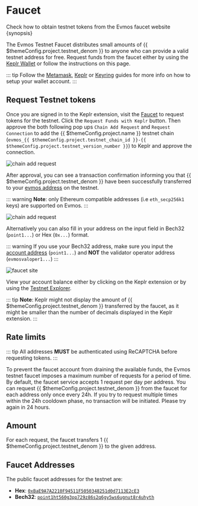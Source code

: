 <!--
order: 1
-->

# Faucet

Check how to obtain testnet tokens from the Evmos faucet website {synopsis}

The Evmos Testnet Faucet distributes small amounts of {{ $themeConfig.project.testnet_denom }} to anyone who can provide a valid testnet address for free. Request funds from the faucet either by using the [Keplr Wallet](../../users/wallets/keplr.md) or follow the instructions on this page.

::: tip
Follow the [Metamask](../../users/wallets/metamask.md), [Keplr](../../users/wallets/keplr.md) or [Keyring](../../users/keys/keyring.md) guides for more info on how to setup your wallet account.
:::

## Request Testnet tokens

<!-- markdown-link-check-disable-next-line -->
Once you are signed in to the Keplr extension, visit the [Faucet](https://faucet.evmos.dev/) to request tokens for the testnet. Click the `Request Funds with Keplr` button. Then approve the both following pop ups `Chain Add Request` and `Request Connection` to add the {{ $themeConfig.project.name }} testnet chain (`evmos_{{ $themeConfig.project.testnet_chain_id }}-{{ $themeConfig.project.testnet_version_number }}`) to Keplr and approve the connection.

![chain add request](../../img/keplr_approve_chain.png)

After approval, you can see a transaction confirmation informing you that {{ $themeConfig.project.testnet_denom }} have been successfully transferred to your [evmos address](../../users/technical_concepts/accounts.md#address-formats-for-clients) on the testnet.

::: warning
**Note**: only Ethereum compatible addresses (i.e `eth_secp256k1` keys) are supported on Evmos.
:::

![chain add request](../../img/keplr_transaction.png)

Alternatively you can also fill in your address on the input field in Bech32 (`point1...`) or Hex (`0x...`) format.

::: warning
If you use your Bech32 address, make sure you input the [account address](../../users/technical_concepts/accounts.md#addresses-and-public-keys) (`point1...`) and **NOT** the validator operator address (`evmosvaloper1...`)
:::

![faucet site](../../img/faucet_web_page.png)

View your account balance either by clicking on the Keplr extension or by using the [Testnet Explorer](https://testnet.mintscan.io/evmos-testnet).

::: tip
**Note**: Keplr might not display the amount of {{ $themeConfig.project.testnet_denom }} transferred by the faucet, as it might be smaller than the number of decimals displayed in the Keplr extension.
:::

## Rate limits

::: tip
All addresses **MUST** be authenticated using ReCAPTCHA before requesting tokens.
:::

To prevent the faucet account from draining the available funds, the Evmos testnet faucet imposes a maximum number of requests for a period of time. By default, the faucet service accepts 1 request per day per address. You can request {{ $themeConfig.project.testnet_denom }} from the faucet for each address only once every 24h. If you try to request multiple times within the 24h cooldown phase, no transaction will be initiated. Please try again in 24 hours.

## Amount

For each request, the faucet transfers 1 {{ $themeConfig.project.testnet_denom }} to the given address.

## Faucet Addresses

The public faucet addresses for the testnet are:

- **Hex**: [`0xBaE9A7A2210F94511F5050348251d0d7113E2cE3`](https://evm.evmos.dev/address/0xBaE9A7A2210F94511F5050348251d0d7113E2cE3/transactions)
- **Bech32**: [`point1ht560g3pp729z86s2q6gy5ws6ugnut8r4uhyth`](https://testnet.mintscan.io/evmos/account/point1ht560g3pp729z86s2q6gy5ws6ugnut8r4uhyth)
